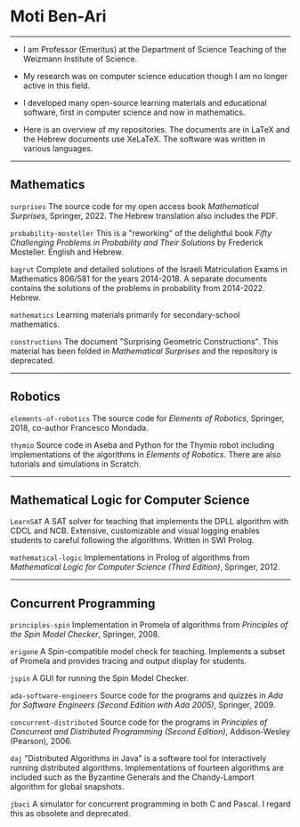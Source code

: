 # Moti Ben-Ari

---

- I am Professor (Emeritus) at the Department of Science Teaching of the Weizmann Institute of Science.

- My research was on computer science education though I am no longer active in this field.

- I developed many open-source learning materials and educational software, first in computer science and now in mathematics.

- Here is an overview of my repositories. The documents are in LaTeX and the Hebrew documents use XeLaTeX. The software was written in various languages.

---

## Mathematics

`surprises` The source code for my open access book *Mathematical Surprises*, Springer, 2022. The Hebrew translation also includes the PDF.

`probability-mosteller` This is a "reworking" of the delightful book *Fifty Challenging Problems in Probability and Their Solutions* by Frederick Mosteller. English and Hebrew.

`bagrut` Complete and detailed solutions of the Israeli Matriculation Exams in Mathematics 806/581 for the years 2014-2018. A separate documents contains the solutions of the problems in probability from 2014-2022. Hebrew.

`mathematics` Learning materials primarily for secondary-school mathematics.

`constructions` The document "Surprising Geometric Constructions". This material has been folded in *Mathematical Surprises* and the repository is deprecated.

---

## Robotics

`elements-of-robotics` The source code for *Elements of Robotics*, Springer, 2018, co-author Francesco Mondada.

`thymio` Source code in Aseba and Python for the Thymio robot including implementations of the algorithms in *Elements of Robotics*. There are also tutorials and simulations in Scratch.

---

## Mathematical Logic for Computer Science

`LearnSAT` A SAT solver for teaching that implements the DPLL algorithm with CDCL and NCB. Extensive, customizable and visual logging enables students to careful following the algorithms. Written in SWI Prolog.

`mathematical-logic` Implementations in Prolog of algorithms from *Mathematical Logic for Computer Science (Third Edition)*, Springer, 2012.

---

## Concurrent Programming

`principles-spin` Implementation in Promela of algorithms from *Principles of the Spin Model Checker*, Springer, 2008.

`erigone` A Spin-compatible model check for teaching. Implements a subset of Promela and provides tracing and output display for students.

`jspin` A GUI for running the Spin Model Checker.

`ada-software-engineers` Source code for the programs and quizzes in *Ada for Software Engineers (Second Edition with Ada 2005)*, Springer, 2009.
   
`concurrent-distributed` Source code for the programs in *Principles of Concurrent and Distributed Programming (Second Edition)*, Addison-Wesley (Pearson), 2006. 

`daj` "Distributed Algorithms in Java" is a software tool for interactively running distributed algorithms. Implementations of fourteen algorithms are included such as the Byzantine Generals and the Chandy-Lamport algorithm for global snapshots.

`jbaci` A simulator for concurrent programming in both C and Pascal. I regard this as obsolete and deprecated.
